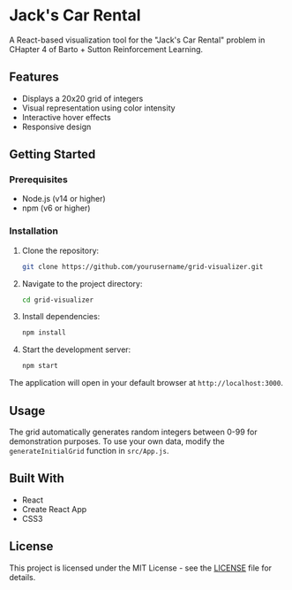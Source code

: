 # Jack's Car Rental

A React-based visualization tool for the "Jack's Car Rental" problem in CHapter 4 of Barto + Sutton Reinforcement Learning.

## Features

- Displays a 20x20 grid of integers
- Visual representation using color intensity
- Interactive hover effects
- Responsive design

## Getting Started

### Prerequisites

- Node.js (v14 or higher)
- npm (v6 or higher)

### Installation

1. Clone the repository:
   ```bash
   git clone https://github.com/yourusername/grid-visualizer.git
   ```

2. Navigate to the project directory:
   ```bash
   cd grid-visualizer
   ```

3. Install dependencies:
   ```bash
   npm install
   ```

4. Start the development server:
   ```bash
   npm start
   ```

The application will open in your default browser at `http://localhost:3000`.

## Usage

The grid automatically generates random integers between 0-99 for demonstration purposes. To use your own data, modify the `generateInitialGrid` function in `src/App.js`.

## Built With

- React
- Create React App
- CSS3

## License

This project is licensed under the MIT License - see the [LICENSE](LICENSE) file for details. 